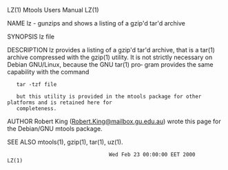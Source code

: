 LZ(1)                                     Mtools Users Manual                                    LZ(1)

NAME
       lz - gunzips and shows a listing of a gzip'd tar'd archive

SYNOPSIS
       lz file

DESCRIPTION
       lz  provides  a listing of a gzip'd tar'd archive, that is a tar(1) archive compressed with the
       gzip(1) utility.  It is not strictly necessary on Debian GNU/Linux, because the GNU tar(1) pro‐
       gram provides the same capability with the command

       tar -tzf file

       but this utility is provided in the mtools package for other platforms and is retained here for
       completeness.

AUTHOR
       Robert King (Robert.King@mailbox.gu.edu.au) wrote this page for the Debian/GNU mtools package.

SEE ALSO
       mtools(1), gzip(1), tar(1), uz(1).

                                     Wed Feb 23 00:00:00 EET 2000                                LZ(1)
